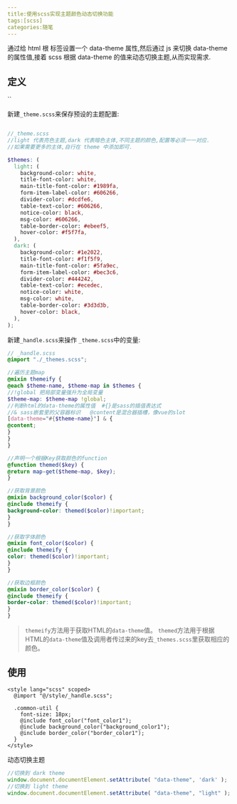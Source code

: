 ```yaml
---
title:使用scss实现主题颜色动态切换功能
tags:[scss]
categories:随笔
---
```


通过给 html 根 标签设置一个  data-theme 属性,然后通过 js 来切换 data-theme 的属性值,接着 scss 根据 data-theme 的值来动态切换主题,从而实现需求.



## 定义

``

新建`_theme.scss`来保存预设的主题配置:

```scss

//_theme.scss
//light 代表亮色主题,dark 代表暗色主体,不同主题的颜色,配置等必须一一对应.
//如果需要更多的主体,自行在 theme 中添加即可.

$themes: (
  light: (
    background-color: white,
    title-font-color: white,
    main-title-font-color: #1989fa,
    form-item-label-color: #606266,
    divider-color: #dcdfe6,
    table-text-color: #606266,
    notice-color: black,
    msg-color: #606266,
    table-border-color: #ebeef5,
    hover-color: #f5f7fa,
  ),
  dark: (
    background-color: #1e2022,
    title-font-color: #f1f5f9,
    main-title-font-color: #5fa9ec,
    form-item-label-color: #bec3c6,
    divider-color: #444242,
    table-text-color: #ecedec,
    notice-color: white,
    msg-color: white,
    table-border-color: #3d3d3b,
    hover-color: black,
  ),
);

```



新建`_handle.scss`来操作 `_theme.scss`中的变量:

```scss
// _handle.scss
@import "./_themes.scss";

//遍历主题map
@mixin themeify {
@each $theme-name, $theme-map in $themes {
//!global 把局部变量强升为全局变量
$theme-map: $theme-map !global;
//判断html的data-theme的属性值  #{}是sass的插值表达式
//& sass嵌套里的父容器标识   @content是混合器插槽，像vue的slot
[data-theme="#{$theme-name}"] & {
@content;
}
}
}

//声明一个根据Key获取颜色的function
@function themed($key) {
@return map-get($theme-map, $key);
}

//获取背景颜色
@mixin background_color($color) {
@include themeify {
background-color: themed($color)!important;
}
}

//获取字体颜色
@mixin font_color($color) {
@include themeify {
color: themed($color)!important;
}
}

//获取边框颜色
@mixin border_color($color) {
@include themeify {
border-color: themed($color)!important;
}
}

```

>`themeify`方法用于获取HTML的`data-theme`值。
>`themed`方法用于根据HTML的`data-theme`值及调用者传过来的key去`_themes.scss`里获取相应的颜色。

## 使用

```vue
<style lang="scss" scoped>
  @import "@/style/_handle.scss";

  .common-util {
    font-size: 18px;
    @include font_color("font_color1");
    @include background_color("background_color1");
    @include border_color("border_color1");
  }
</style>
```

动态切换主题

```js
//切换到 dark theme
window.document.documentElement.setAttribute( "data-theme", 'dark' );
//切换到 light theme
window.document.documentElement.setAttribute( "data-theme", "light" );

```

